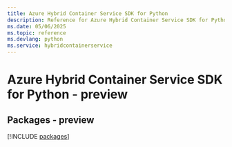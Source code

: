 ```yaml
---
title: Azure Hybrid Container Service SDK for Python
description: Reference for Azure Hybrid Container Service SDK for Python
ms.date: 05/06/2025
ms.topic: reference
ms.devlang: python
ms.service: hybridcontainerservice
---
```

# Azure Hybrid Container Service SDK for Python - preview
## Packages - preview
[!INCLUDE [packages](hybrid-container-service-index.md)]